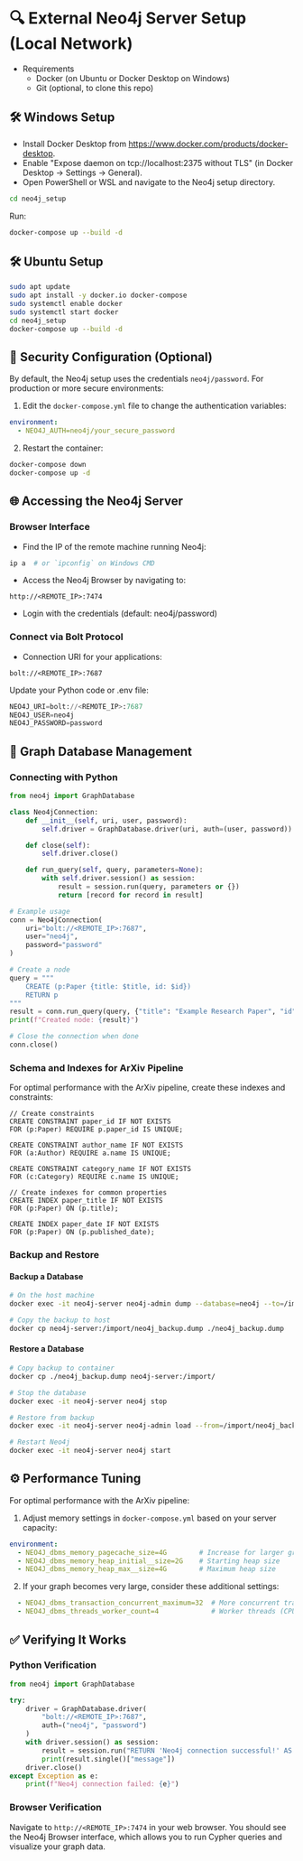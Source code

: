 # 🔍 External Neo4j Server Setup (Local Network)
- Requirements
    - Docker (on Ubuntu or Docker Desktop on Windows)
    - Git (optional, to clone this repo)

## 🛠 Windows Setup
- Install Docker Desktop from https://www.docker.com/products/docker-desktop.
- Enable "Expose daemon on tcp://localhost:2375 without TLS" (in Docker Desktop → Settings → General).
- Open PowerShell or WSL and navigate to the Neo4j setup directory.
```bash
cd neo4j_setup
```
Run:
```bash
docker-compose up --build -d
```

## 🛠 Ubuntu Setup
```bash
sudo apt update
sudo apt install -y docker.io docker-compose
sudo systemctl enable docker
sudo systemctl start docker
cd neo4j_setup
docker-compose up --build -d
```

## 🔐 Security Configuration (Optional)

By default, the Neo4j setup uses the credentials `neo4j/password`. For production or more secure environments:

1. Edit the `docker-compose.yml` file to change the authentication variables:
```yaml
environment:
  - NEO4J_AUTH=neo4j/your_secure_password
```

2. Restart the container:
```bash
docker-compose down
docker-compose up -d
```

## 🌐 Accessing the Neo4j Server

### Browser Interface
- Find the IP of the remote machine running Neo4j:
```bash
ip a  # or `ipconfig` on Windows CMD
```
- Access the Neo4j Browser by navigating to:
```
http://<REMOTE_IP>:7474
```
- Login with the credentials (default: neo4j/password)

### Connect via Bolt Protocol
- Connection URI for your applications:
```
bolt://<REMOTE_IP>:7687
```

Update your Python code or .env file:
```python
NEO4J_URI=bolt://<REMOTE_IP>:7687
NEO4J_USER=neo4j
NEO4J_PASSWORD=password
```

## 📒 Graph Database Management

### Connecting with Python

```python
from neo4j import GraphDatabase

class Neo4jConnection:
    def __init__(self, uri, user, password):
        self.driver = GraphDatabase.driver(uri, auth=(user, password))

    def close(self):
        self.driver.close()

    def run_query(self, query, parameters=None):
        with self.driver.session() as session:
            result = session.run(query, parameters or {})
            return [record for record in result]

# Example usage
conn = Neo4jConnection(
    uri="bolt://<REMOTE_IP>:7687",
    user="neo4j",
    password="password"
)

# Create a node
query = """
    CREATE (p:Paper {title: $title, id: $id})
    RETURN p
"""
result = conn.run_query(query, {"title": "Example Research Paper", "id": "2305.12345"})
print(f"Created node: {result}")

# Close the connection when done
conn.close()
```

### Schema and Indexes for ArXiv Pipeline

For optimal performance with the ArXiv pipeline, create these indexes and constraints:

```cypher
// Create constraints
CREATE CONSTRAINT paper_id IF NOT EXISTS
FOR (p:Paper) REQUIRE p.paper_id IS UNIQUE;

CREATE CONSTRAINT author_name IF NOT EXISTS
FOR (a:Author) REQUIRE a.name IS UNIQUE;

CREATE CONSTRAINT category_name IF NOT EXISTS
FOR (c:Category) REQUIRE c.name IS UNIQUE;

// Create indexes for common properties
CREATE INDEX paper_title IF NOT EXISTS
FOR (p:Paper) ON (p.title);

CREATE INDEX paper_date IF NOT EXISTS
FOR (p:Paper) ON (p.published_date);
```

### Backup and Restore

#### Backup a Database
```bash
# On the host machine
docker exec -it neo4j-server neo4j-admin dump --database=neo4j --to=/import/neo4j_backup.dump

# Copy the backup to host
docker cp neo4j-server:/import/neo4j_backup.dump ./neo4j_backup.dump
```

#### Restore a Database
```bash
# Copy backup to container
docker cp ./neo4j_backup.dump neo4j-server:/import/

# Stop the database
docker exec -it neo4j-server neo4j stop

# Restore from backup
docker exec -it neo4j-server neo4j-admin load --from=/import/neo4j_backup.dump --database=neo4j --force

# Restart Neo4j
docker exec -it neo4j-server neo4j start
```

## ⚙️ Performance Tuning

For optimal performance with the ArXiv pipeline:

1. Adjust memory settings in `docker-compose.yml` based on your server capacity:
```yaml
environment:
  - NEO4J_dbms_memory_pagecache_size=4G        # Increase for larger graphs
  - NEO4J_dbms_memory_heap_initial__size=2G    # Starting heap size
  - NEO4J_dbms_memory_heap_max__size=4G        # Maximum heap size
```

2. If your graph becomes very large, consider these additional settings:
```yaml
  - NEO4J_dbms_transaction_concurrent_maximum=32  # More concurrent transactions
  - NEO4J_dbms_threads_worker_count=4             # Worker threads (CPU-dependent)
```

## ✅ Verifying It Works

### Python Verification
```python
from neo4j import GraphDatabase

try:
    driver = GraphDatabase.driver(
        "bolt://<REMOTE_IP>:7687", 
        auth=("neo4j", "password")
    )
    with driver.session() as session:
        result = session.run("RETURN 'Neo4j connection successful!' AS message")
        print(result.single()["message"])
    driver.close()
except Exception as e:
    print(f"Neo4j connection failed: {e}")
```

### Browser Verification
Navigate to `http://<REMOTE_IP>:7474` in your web browser. You should see the Neo4j Browser interface, which allows you to run Cypher queries and visualize your graph data.